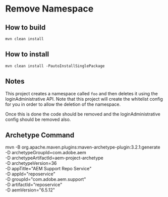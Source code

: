 # Remove Namespace 

## How to build

`mvn clean install`

## How to install

`mvn clean install -PautoInstallSinglePackage`

## Notes

This project creates a namespace called `foo` and then deletes it using the loginAdministrative API. Note that this project will create the whitelist config for you in order to allow the deletion of the namespace.

Once this is done the code should be removed and the loginAdministrative config should be removed also.

## Archetype Command

mvn -B org.apache.maven.plugins:maven-archetype-plugin:3.2.1:generate \
 -D archetypeGroupId=com.adobe.aem \
 -D archetypeArtifactId=aem-project-archetype \
 -D archetypeVersion=36 \
 -D appTitle="AEM Support Repo Service" \
 -D appId="reposervice" \
 -D groupId="com.adobe.aem.support" \
 -D artifactId="reposervice" \
 -D aemVersion="6.5.12"